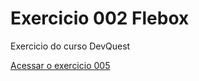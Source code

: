 # Exercicio 002 Flebox

Exercicio do curso DevQuest

<a href="https://ericrdgs.github.io/Exercicio-005/"> Acessar o exercicio 005 </a>
